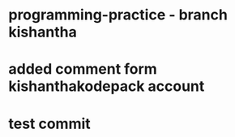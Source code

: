 # programming-practice - branch kishantha
# added comment form kishanthakodepack account
# test commit
